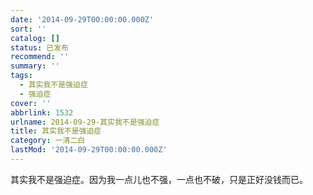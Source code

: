```yaml
---
date: '2014-09-29T00:00:00.000Z'
sort: ''
catalog: []
status: 已发布
recommend: ''
summary: ''
tags:
  - 其实我不是强迫症
  - 强迫症
cover: ''
abbrlink: 1532
urlname: 2014-09-29-其实我不是强迫症
title: 其实我不是强迫症
category: 一清二白
lastMod: '2014-09-29T00:00:00.000Z'
---
```


其实我不是强迫症。因为我一点儿也不强，一点也不破，只是正好没钱而已。


